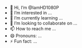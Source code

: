 - 👋 Hi, I’m @IamHD1080P
- 👀 I’m interested in ...
- 🌱 I’m currently learning ...
- 💞️ I’m looking to collaborate on ...
- 📫 How to reach me ...
- 😄 Pronouns: ...
- ⚡ Fun fact: ...

<!---
IamHD1080P/IamHD1080P is a ✨ special ✨ repository because its `README.md` (this file) appears on your GitHub profile.
You can click the Preview link to take a look at your changes.
--->
